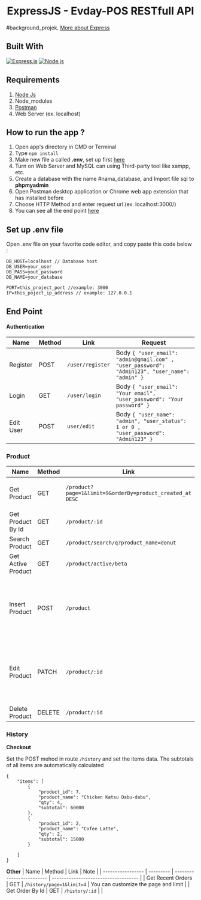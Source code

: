<h1 align="center">ExpressJS - Evday-POS RESTfull API</h1>

#background_projek. [More about Express](https://en.wikipedia.org/wiki/Express.js)

## Built With

[![Express.js](https://img.shields.io/badge/Express.js-v4.17.1-orange.svg?style=rounded-square)](https://expressjs.com/en/starter/installing.html)
[![Node.js](https://img.shields.io/badge/Node.js-v13.5.0-green.svg?style=rounded-square)](https://nodejs.org/)

## Requirements

1. <a href="https://nodejs.org/en/download/">Node Js</a>
2. Node_modules
3. <a href="https://www.getpostman.com/">Postman</a>
4. Web Server (ex. localhost)

## How to run the app ?

1. Open app's directory in CMD or Terminal
2. Type `npm install`
3. Make new file a called **.env**, set up first [here](#set-up-env-file)
4. Turn on Web Server and MySQL can using Third-party tool like xampp, etc.
5. Create a database with the name #nama_database, and Import file sql to **phpmyadmin**
6. Open Postman desktop application or Chrome web app extension that has installed before
7. Choose HTTP Method and enter request url.(ex. localhost:3000/)
8. You can see all the end point [here](#end-point)

## Set up .env file

Open .env file on your favorite code editor, and copy paste this code below :

```
DB_HOST=localhost // Database host
DB_USER=your_user
DB_PASS=yout_password
DB_NAME=your_database

PORT=this_project_port //example: 3000
IP=this_poject_ip_address // example: 127.0.0.1
```

## End Point

<h4>Authentication</h4>

| Name       | Method    | Link                | Request |
| ---------- | --------- | ------------------- | ------- |
| Register   | POST      | `/user/register`    | Body `{ "user_email": "admin@gmail.com" , "user_password": "Admin123", "user_name": "admin" }` |
| Login      | GET       | `/user/login`       | Body `{ "user_email": "Your email", "user_password": "Your password" }` |
| Edit User  | POST      | `user/edit`         | Body `{ "user_name": "admin", "user_status": 1 or 0 , "user_password": "Admin123" }` |


### Product

| Name                  | Method    | Link          | Request       |
| --------------------- | --------- | ------------- | ------------- |
| Get Product           | GET       | `/product?page=1&limit=9&orderBy=product_created_at DESC` | You can customize the pagination and sorting |
| Get Product By Id     | GET       | `/product/:id`        |       |
| Search Product        | GET       | `/product/search/q?product_name=donut`   | |
| Get Active Product    | GET       | `/product/active/beta`|               |
| Insert Product        | POST      | `/product`          | Body `{ "product_name": "Donut", "product_image": file, "product_price": 1000, "category_id": 1, "product_status": 1 or 0 }` |
| Edit Product          | PATCH     | `/product/:id`      | Body `{ "product_name": "New Donut", "product_image": file, "product_price": 1000, "category_id": 1, "product_status": 1 or 0 }` |
| Delete Product        | DELETE    | `/product/:id`      |         |


### History

<strong>Checkout</strong>

Set the POST mehod in route `/history` and set the items data. The subtotals of all items are automatically calculated

```
{
    "items": [
        {
            "product_id": 7,
            "product_name": "Chicken Katsu Dabu-dabu",
            "qty": 4,
            "subtotal": 60000
        },
        {
            "product_id": 2,
            "product_name": "Cofee Latte",
            "qty": 2,
            "subtotal": 15000
        }
        
    ]
}
```

<strong>Other</strong>
| Name                  | Method    | Link                      | Note                                 |
| -----------------     | --------- | ------------------------- | ------------------------------------ |
| Get Recent Orders     | GET       | `/history/page=1&limit=4` | You can customize the page and limit |
| Get Order By Id       | GET       | `/history/:id`            |   |

